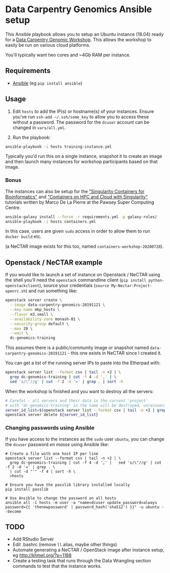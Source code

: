 # Data Carpentry Genomics Ansible setup

This Ansible playbook allows you to setup an Ubuntu instance (18.04) ready for a [Data Carpentry Genomic Workshop](https://datacarpentry.org/genomics-workshop/). This allows the workshop to easily be run on various cloud platforms.

You'll typically want two cores and ~4Gb RAM per instance.

## Requirements

* [Ansible](https://github.com/ansible/ansible) (eg `pip install ansible`)

## Usage

1. Edit `hosts` to add the IP(s) or hostname(s) of your instances.
   Ensure you've run `ssh-add ~/.ssh/some_key` to allow you to access these without a password.
   The password for the `dcuser` account can be changed in `vars/all.yml`.

2. Run the playbook:
```bash
ansible-playbook -i hosts training-instance.yml
```

Typically you'd run this on a single instance, snapshot it to create an image and then launch many instances for workshop participants based on that image.


### Bonus
The instances can also be setup for the ["Singularity Containers for Bioinformatics"](https://pawseysc.github.io/containers-bioinformatics-workshop/) and ["Containers on HPC and Cloud with Singularity"](https://pawseysc.github.io/singularity-containers/index.html) tutorials written by Marco De La Pierre at the Pawsey Super Computing Centre.

```bash
ansible-galaxy install --force -r requirements.yml -p galaxy-roles/
ansible-playbook -i hosts containers.yml
```

In this case, users are given `sudo` access in order to allow them to run `docker build` etc.

(a NeCTAR image exists for this too, named `containers-workshop-20200720`).

## Openstack / NeCTAR example

If you would like to launch a set of instance on Openstack / NeCTAR using the shell you'll need the `openstack` 
commandline client (`pip install python-openstackclient`), source your credentials (`source My-Nectar-Project-openrc.sh`) and run something like:

```bash
openstack server create \
  --image data-carpentry-genomics-20191121 \
  --key-name mbp_hosts \
  --flavor m3.small \
  --availability-zone monash-01 \
  --security-group default \
  --max 20 \
  --wait \
  dc-genomics-training
```

This assumes there is a public/community image or snapshot named `data-carpentry-genomics-20191121` - this one exists in NeCTAR since I created it.

You can get a list of the running server IPs to paste into the Etherpad with:
```bash
openstack server list --format csv | tail -n +2 | \
  grep dc-genomics-training | cut -f 4 -d ',' | \
  sed 's/\"//g' | cut -f 2 -d '=' | grep . | sort -h
```

When the workshop is finished and you want to destroy all the servers:
```bash
# Careful - all servers and their data in the current 'project'
# with 'dc-genomics-training' in the name will be destroyed, unrecoverably.
server_id_list=$(openstack server list --format csv | tail -n +2 | grep dc-genomics-training | cut -f 1 -d ',' |   sed 's/\"//g' | cut -f 2 -d '=' | grep . | sort -h | xargs)
openstack server delete ${server_id_list}
```

### Changing passwords using Ansible
If you have access to the instances as the `sudo` user `ubuntu`, you can change the `dcuser` password _en masse_ using Ansible like:

```
# Create a file with one host IP per line
openstack server list --format csv | tail -n +2 | \
  grep dc-genomics-training | cut -f 4 -d ',' |   sed 's/\"//g' | cut -f 2 -d '=' | grep . \
  | cut -d "'" -f 4 | sort -h \
  >hosts

# Ensure you have the passlib library installed locally
pip install passlib

# Use Ansible to change the password on all hosts
ansible all -i hosts -m user -a "name=dcuser update_password=always password={{ 'thenewpassword' | password_hash('sha512') }}" -u ubuntu --become
```

## TODO

* Add RStudio Server
* Edit .bashrc (remove `ll` alias, maybe other things)
* Automate generating a NeCTAR / OpenStack image after instance setup, eg http://khmel.org/?p=1188
* Create a testing task that runs through the Data Wrangling section commands to test that the instance works.
